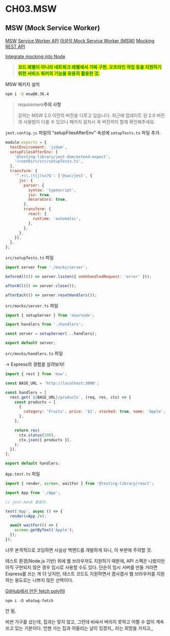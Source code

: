 # CH03.MSW

## MSW (Mock Service Worker)

[MSW](https://v1.mswjs.io/)   [Service Worker API](https://developer.mozilla.org/ko/docs/Web/API/Service\_Worker\_API)   [아샬의 Mock Service Worker (MSW)](https://megaptera.notion.site/Mock-Service-Worker-MSW-4b95a309c11a46bd82fe4a478e3ce5d3?pvs=4)   [Mocking REST API](https://v1.mswjs.io/docs/getting-started/mocks/rest-api)

[Integrate mocking into Node](https://v1.mswjs.io/docs/getting-started/integrate/node)

> <mark style="color:green;">**코드 레벨이 아니라 네트워크 레벨에서 가짜 구현. 오프라인 작업 등을 지원하기 위한 서비스 워커의 기능을 유용히 활용한 것.**</mark>

MSW 패키지 설치

```bash
npm i -D msw@0.36.4
```

> _requirement_**주의 사항**
>
> 강의는 MSW 2.0 이전의 버전을 다루고 있습니다. 최근에 업데이트 된 2.0 버전과 사용법이 다를 수 있으니 패키지 설치시 꼭 버전까지 함께 확인해주세요.

`jest.config.js` 파일의 “setupFilesAfterEnv” 속성에 `setupTests.ts` 파일 추가.

```jsx
module.exports = {
  testEnvironment: 'jsdom',
  setupFilesAfterEnv: [
    '@testing-library/jest-dom/extend-expect',
    '<rootDir>/src/setupTests.ts',
  ],
  transform: {
    '^.+\\.(t|j)sx?$': ['@swc/jest', {
      jsc: {
        parser: {
          syntax: 'typescript',
          jsx: true,
          decorators: true,
        },
        transform: {
          react: {
            runtime: 'automatic',
          },
        },
      },
    }],
  },
};
```

`src/setupTests.ts` 파일

```jsx
import server from './mocks/server';

beforeAll(() => server.listen({ onUnhandledRequest: 'error' }));

afterAll(() => server.close());

afterEach(() => server.resetHandlers());
```

`src/mocks/server.ts` 파일

```jsx
import { setupServer } from 'msw/node';

import handlers from './handlers';

const server = setupServer(...handlers);

export default server;
```

`src/mocks/handlers.ts` 파일

→ Express의 경험을 살려보자!

```jsx
import { rest } from 'msw';

const BASE_URL = 'http://localhost:3000';

const handlers = [
  rest.get(`${BASE_URL}/products`, (req, res, ctx) => {
    const products = [
      {
        category: 'Fruits', price: '$1', stocked: true, name: 'Apple',
      },
    ];

    return res(
      ctx.status(200),
      ctx.json({ products }),
    );
  }),
];

export default handlers;
```

`App.test.ts` 파일

```jsx
import { render, screen, waitFor } from '@testing-library/react';

import App from './App';

// jest.mock 불필요.

test('App', async () => {
  render(<App />);

  await waitFor(() => {
    screen.getByText('Apple');
  });
});
```

너무 본격적으로 코딩하면 사실상 백엔드를 개발하게 되니, 이 부분에 주의할 것.

테스트 환경(Node.js 기반) 외에 웹 브라우저도 지원하기 때문에, API 스펙은 나왔지만 아직 구현되지 않은 경우 임시로 사용할 수도 있다. 단순히 임시 서버를 만들 거라면 Express를 쓰는 게 더 낫지만, 테스트 코드도 지원하면서 겸사겸사 웹 브라우저를 지원하는 용도로는 나쁘지 않은 선택이다.

[GitHub에서 만든 fetch polyfill](https://github.com/github/fetch)

```
npm i -D whatwg-fetch
```







안 됨.&#x20;

비싼 가구를 샀는데, 집과는 맞지 않고, 그런데 비싸서 버리지 못하고 어쩔 수 없이 계속 쓰고 있는 기분이다. 언젠 가는 집과 어울리는 날이 있겠지,, 라는 희망을 가지고,,



